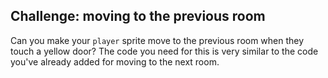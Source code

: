 ## Challenge: moving to the previous room

Can you make your `player` sprite move to the previous room when they touch a yellow door? The code you need for this is very similar to the code you've already added for moving to the next room.

